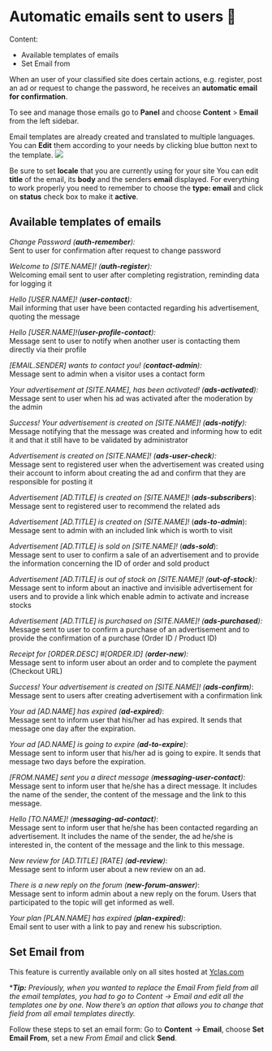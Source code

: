 # Automatic emails sent to users 📧
Content:
-   Available templates of emails
-   Set Email from

When an user of your classified site does certain actions, e.g. register, post an ad or request to change the password, he receives an  **automatic email for confirmation**. 

To see and manage those emails go to  **Panel**  and choose  **Content**  > **Email**  from the left sidebar. 

Email templates are already created and translated to multiple languages. You can  **Edit**  them according to your needs by clicking blue button next to the template.
![](https://github.com/yclas/guides/blob/master/images/editemail.png)

  Be sure to set  **locale**  that you are currently using for your site  You can edit  **title**  of the email, its  **body**  and the senders  **email**  displayed. For everything to work properly you need to remember to choose the  **type: email**  and click on  **status**  check box to make it  **active**.

## Available templates of emails

_Change Password (_**_auth-remember_**_):_  
Sent to user for confirmation after request to change password

  
_Welcome to [SITE.NAME]! (_**_auth-register_**_):_  
Welcoming email sent to user after completing registration, reminding data for logging it

  
_Hello [USER.NAME]! (_**_user-contact_**_):_  
Mail informing that user have been contacted regarding his advertisement, quoting the message

  
_Hello [USER.NAME]!(_**_user-profile-contact_**_):_  
Message sent to user to notify when another user is contacting them directly via their profile

  
_[EMAIL.SENDER] wants to contact you! (_**_contact-admin_**_):_  
Message sent to admin when a visitor uses a contact form

  
_Your advertisement at [SITE.NAME], has been activated! (_**_ads-activated_**_):_  
Message sent to user when his ad was activated after the moderation by the admin

  
_Success! Your advertisement is created on [SITE.NAME]! (_**_ads-notify_**_):_  
Message notifying that the message was created and informing how to edit it and that it still have to be validated by administrator

  
_Advertisement is created on [SITE.NAME]! (_**_ads-user-check_**_):_  
Message sent to registered user when the advertisement was created using their account to inform about creating the ad and confirm that they are responsible for posting it

  
_Advertisement [AD.TITLE] is created on [SITE.NAME]!_  (**_ads-subscribers_**):  
Message sent to registered user to recommend the related ads

  
_Advertisement [AD.TITLE] is created on [SITE.NAME]!_  (**_ads-to-admin_**):  
Message sent to admin with an included link which is worth to visit

  
_Advertisement [AD.TITLE] is sold on [SITE.NAME]!_  (**_ads-sold_**):  
Message sent to user to confirm a sale of an advertisement and to provide the information concerning the ID of order and sold product

  
_Advertisement [AD.TITLE] is out of stock on [SITE.NAME]!_  _(**out-of-stock**):_  
Message sent to inform about an inactive and invisible advertisement for users and to provide a link which enable admin to activate and increase stocks

  
_Advertisement [AD.TITLE] is purchased on [SITE.NAME]!_  _(**ads-purchased**):_  
Message sent to user to confirm a purchase of an advertisement and to provide the confirmation of a purchase (Order ID / Product ID)

  
_Receipt for [ORDER.DESC] #[ORDER.ID]_  _(**order-new**):_  
Message sent to inform user about an order and to complete the payment (Checkout URL)

  
_Success! Your advertisement is created on [SITE.NAME]! (_**_ads-confirm_**_)_:  
Message sent to users after creating advertisement with a confirmation link

  
_Your ad [AD.NAME] has expired (_**_ad-expired_**_)_:  
Message sent to inform user that his/her ad has expired. It sends that message one day after the expiration.

  
_Your ad [AD.NAME] is going to expire (_**_ad-to-expire_**_)_:  
Message sent to inform user that his/her ad is going to expire. It sends that message two days before the expiration.

  
_[FROM.NAME] sent you a direct message (_**_messaging-user-contact_**_)_:  
Message sent to inform user that he/she has a direct message. It includes the name of the sender, the content of the message and the link to this message.

  
_Hello [TO.NAME]! (_**_messaging-ad-contact_**_)_:  
Message sent to inform user that he/she has been contacted regarding an advertisement. It includes the name of the sender, the ad he/she is interested in, the content of the message and the link to this message.

  
_New review for [AD.TITLE] [RATE] (_**_ad-review_**_)_:  
Message sent to inform user about a new review on an ad.

  
_There is a new reply on the forum (_**_new-forum-answer_**_)_:  
Message sent to inform admin about a new reply on the forum. Users that participated to the topic will get informed as well.

  
_Your plan [PLAN.NAME] has expired (_**_plan-expired_**_)_:  
Email sent to user with a link to pay and renew his subscription.

## Set Email from

This feature is currently available only on all sites hosted at  [Yclas.com](https://yclas.com/)

****Tip:** Previously, when you wanted to replace the Email From field from all the email templates, you had to go to Content -> Email and edit all the templates one by one. Now there’s an option that allows you to change that field from all email templates directly.*

Follow these steps to set an email form: 
Go to  **Content**  ->  **Email**, choose  **Set Email From**, set a new  _From Email_  and click  **Send**.

